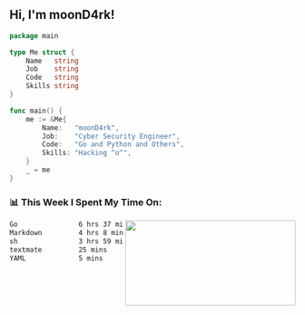 <h2> Hi, I'm moonD4rk!</h2>

```go
package main

type Me struct {
	Name   string
	Job    string
	Code   string
	Skills string
}

func main() {
	me := &Me{
		Name:   "moonD4rk",
		Job:    "Cyber Security Engineer",
		Code:   "Go and Python and Others",
		Skills: "Hacking ^o^",
	}
	_ = me
}
```

<h3>📊 This Week I Spent My Time On:</h3>
<img align='right' src="https://github-readme-stats.vercel.app/api?username=moond4rk&show_icons=true&theme=radical", width="300" height="150">

<!--START_SECTION:waka-->

```txt
Go               6 hrs 37 mins   ██████████▓░░░░░░░░░░░░░░   42.60 %
Markdown         4 hrs 8 mins    ██████▓░░░░░░░░░░░░░░░░░░   26.68 %
sh               3 hrs 59 mins   ██████▒░░░░░░░░░░░░░░░░░░   25.63 %
textmate         25 mins         ▓░░░░░░░░░░░░░░░░░░░░░░░░   02.72 %
YAML             5 mins          ░░░░░░░░░░░░░░░░░░░░░░░░░   00.59 %
```

<!--END_SECTION:waka-->

